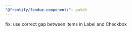 ```yaml
---
"@frontify/fondue-components": patch
---
```


fix: use correct gap between items in Label and Checkbox
